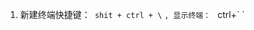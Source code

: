 <!--
 * @Author: your name
 * @Date: 2020-09-09 11:46:39
 * @LastEditTime: 2020-09-09 11:52:34
 * @LastEditors: your name
 * @Description: In User Settings Edit
 * @FilePath: /ARTS/tip/vscode.md
-->
1. 新建终端快捷键：` shit + ctrl + \` `, 显示终端： ` ctrl+\` `